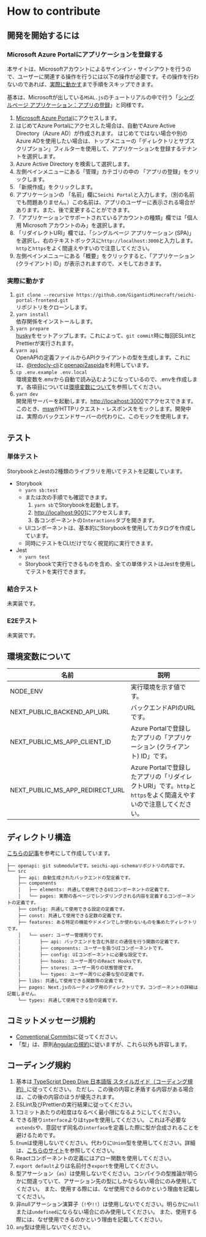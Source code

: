 # How to contribute

## 開発を開始するには

### Microsoft Azure Portalにアプリケーションを登録する

本サイトは、Microsoftアカウントによるサインイン・サインアウトを行うので、ユーザーに関連する操作を行うには以下の操作が必要です。その操作を行わないのであれば、[実際に動かす](#実際に動かす)まで手順をスキップできます。

基本は、Microsoftが出している`MSAL.js`のチュートリアルの中で行う「[シングルページ アプリケーション：アプリの登録](https://learn.microsoft.com/ja-jp/azure/active-directory/develop/scenario-spa-app-registration)」と同様です。

1. [Microsoft Azure Portal](https://portal.azure.com/)にアクセスします。
2. はじめてAzure Portalにアクセスした場合は、自動でAzure Active Directory（Azure AD）が作成されます。
はじめてではない場合や別のAzure ADを使用したい場合は、トップメニューの「ディレクトリとサブスクリプション」フィルターを使用して、アプリケーションを登録するテナントを選択します。
3. Azure Active Directory を検索して選択します。
4. 左側ペインメニューにある「管理」カテゴリの中の 「アプリの登録」をクリックします。
5. 「新規作成」をクリックします。
6. アプリケーションの 「名前」欄に`Seichi Portal`と入力します。（別の名前でも問題ありません。）この名前は、アプリのユーザーに表示される場合があります。また、後で変更することができます。
7. 「アプリケーションでサポートされているアカウントの種類」欄では「個人用 Microsoft アカウントのみ」を選択します。
8. 「リダイレクトURI」欄では、「シングルページ アプリケーション (SPA)」を選択し、右のテキストボックスに`http://localhost:3000`と入力します。`http`と`https`をよく間違えやすいので注意してください。
9. 左側ペインメニューにある「概要」をクリックすると、「アプリケーション (クライアント) ID」が表示されますので、メモしておきます。

### 実際に動かす

1. `git clone --recursive https://github.com/GiganticMinecraft/seichi-portal-frontend.git`  
リポジトリをクローンします。
2. `yarn install`  
依存関係をインストールします。
3. `yarn prepare`  
[husky](https://github.com/typicode/husky)をセットアップします。これによって、`git commit`時に毎回ESLintとPrettierが実行されます。
4. `yarn api`  
OpenAPIの定義ファイルからAPIクライアントの型を生成します。これには、[@redocly-cli](https://github.com/Redocly/redocly-cli)と[openapi2aspida](https://github.com/aspida/openapi2aspida)を利用しています。
5. `cp .env.example .env.local`  
環境変数を.envから自動で読み込むようになっているので、.envを作成します。各項目については[環境変数について](#環境変数について)を参照してください。
6. `yarn dev`  
開発用サーバーを起動します。[http://localhost:3000](http://localhost:3000)でアクセスできます。  
このとき、[msw](https://github.com/mswjs/msw)がHTTPリクエスト・レスポンスをモックします。開発中は、実際のバックエンドサーバーの代わりに、このモックを使用します。

## テスト

### 単体テスト

StorybookとJestの2種類のライブラリを用いてテストを記載しています。

* Storybook
  * `yarn sb:test`
  * または次の手順でも確認できます。
    1. `yarn sb`でStorybookを起動します。
    2. <http://localhost:9001>にアクセスします。
    3. 各コンポーネントの`Interactions`タブを開きます。
  * UIコンポーネントは、基本的にStorybookを使用してカタログを作成しています。
  * 同時にテストをCLIだけでなく視覚的に実行できます。
* Jest
  * `yarn test`
  * Storybookで実行できるものを含め、全ての単体テストはJestを使用してテストを実行できます。

### 結合テスト

未実装です。

### E2Eテスト

未実装です。

## 環境変数について

| 名前 | 説明 |
| --- | --- |
| NODE_ENV | 実行環境を示す値です。 |
| NEXT_PUBLIC_BACKEND_API_URL | バックエンドAPIのURLです。 |
| NEXT_PUBLIC_MS_APP_CLIENT_ID | Azure Portalで登録したアプリの「アプリケーション (クライアント) ID」です。 |
| NEXT_PUBLIC_MS_APP_REDIRECT_URL | Azure Portalで登録したアプリの「リダイレクトURI」です。`http`と`https`をよく間違えやすいので注意してください。 |

## ディレクトリ構造

[こちらの記事](https://zenn.dev/yodaka/articles/eca2d4bf552aeb)を参考にして作成しています。

```tree
├── openapi: git submoduleです。seichi-api-schemaリポジトリの内容です。
└── src
    ├── api: 自動生成されたバックエンドの型定義です。
    ├── components
    │   ├── elements: 共通して使用できるUIコンポーネントの定義です。
    │   └── pages: 実際の各ページでレンダリングされる内容を定義するコンポーネントの定義です。
    ├── config: 共通して使用できる設定の定義です。
    ├── const: 共通して使用できる定数の定義です。
    ├── features: ある特定の機能やドメインでしか使わないものを集めたディレクトリです。
    │   └── user: ユーザー管理周りです。
    │       ├── api: バックエンドを含む外部との通信を行う関数の定義です。
    │       ├── components: ユーザーを扱うUIコンポーネントです。
    │       ├── config: UIコンポーネントに必要な設定です。
    │       ├── hooks: ユーザー周りのReact Hooksです。
    │       ├── stores: ユーザー周りの状態管理です。
    │       └── types: ユーザー周りに必要な型の定義です。
    ├── libs: 共通して使用できる関数等の定義です。
    ├── pages: Next.jsのルーティング用のディレクトリです。コンポーネントの詳細は記載しません。
    └── types: 共通して使用できる型の定義です。
```

## コミットメッセージ規約

* [Conventional Commits](https://www.conventionalcommits.org/ja/v1.0.0/)に従ってください。
* 「型」は、原則[Angularの規約](https://github.com/angular/angular/blob/22b96b9/CONTRIBUTING.md#type)に従いますが、これら以外も許容します。

## コーディング規約

1. 基本は[
TypeScript Deep Dive 日本語版 スタイルガイド（コーディング規約）](https://typescript-jp.gitbook.io/deep-dive/styleguide)に従ってください。
ただし、この後の内容と矛盾する内容がある場合は、この後の内容のほうが優先されます。
2. ESLint及びPrettierの実行結果に従ってください。
3. 1コミットあたりの粒度はなるべく最小限になるようにしてください。
4. できる限り`interface`よりは`type`を使用してください。
これは不必要な`extends`や、意図せず同名の`interface`を定義した際に型が合成されることを避けるためです。
5. `Enum`は使用しないでください。代わりに`Union`型を使用してください。詳細は、[こちらのサイト](https://typescriptbook.jp/reference/values-types-variables/enum/enum-problems-and-alternatives-to-enums)を参照してください。
6. Reactコンポーネントの定義にはアロー関数を使用してください。
7. `export default`よりは名前付き`export`を使用してください。
8. 型アサーション（`as`）は使用しないでください。コンパイラの型推論が明らかに間違っていて、アサーション先の型にしかならない場合にのみ使用してください。
また、使用する際には、なぜ使用できるのかという理由を記載してください。
9. 非nullアサーション演算子（`!`や`!!`）は使用しないでください。明らかに`null`または`undefined`にならない場合にのみ使用してください。
また、使用する際には、なぜ使用できるのかという理由を記載してください。
10. `any`型は使用しないでください。
